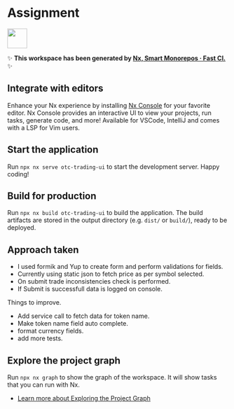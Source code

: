 # Assignment

<a alt="Nx logo" href="https://nx.dev" target="_blank" rel="noreferrer"><img src="https://raw.githubusercontent.com/nrwl/nx/master/images/nx-logo.png" width="45"></a>

✨ **This workspace has been generated by [Nx, Smart Monorepos · Fast CI.](https://nx.dev)** ✨

## Integrate with editors

Enhance your Nx experience by installing [Nx Console](https://nx.dev/nx-console) for your favorite editor. Nx Console
provides an interactive UI to view your projects, run tasks, generate code, and more! Available for VSCode, IntelliJ and
comes with a LSP for Vim users.

## Start the application

Run `npx nx serve otc-trading-ui` to start the development server. Happy coding!

## Build for production

Run `npx nx build otc-trading-ui` to build the application. The build artifacts are stored in the output directory (e.g. `dist/` or `build/`), ready to be deployed.

## Approach taken

* I used formik and Yup to create form and perform validations for fields.
* Currently using static json to fetch price as per symbol selected.
* On submit trade inconsistencies check is performed.
* If Submit is successfull data is logged on console.

Things to improve.
* Add service call to fetch data for token name.
* Make token name field auto complete.
* format currency fields.
* add more tests.

## Explore the project graph

Run `npx nx graph` to show the graph of the workspace.
It will show tasks that you can run with Nx.

- [Learn more about Exploring the Project Graph](https://nx.dev/core-features/explore-graph)

